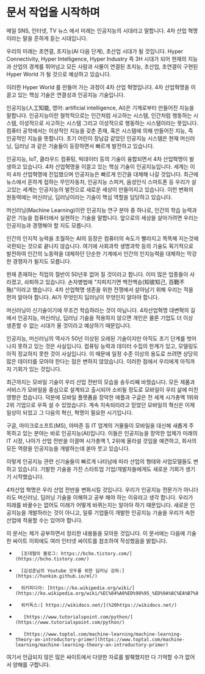 # 문서 작업을 시작하며

매일 SNS, 인터넷, TV 뉴스 에서 미래는 인공지능의 시대라고 말합니다. 4차 산업 혁명이라는 말을 흔하게 듣는 시대입니다.

우리의 미래는 초연결, 초지능\(AI 다음 단계\), 초산업  시대가 될 것입니다. Hyper Connectivity, Hyper Intelligence, Hyper Industry 즉 3H 시대가 되어 현재의 지능과 산업의 경계를 뛰어넘고 모든 사람과 사물이 연결된 초지능, 초산업, 초연결이 구현된 Hyper World 가 될 것으로 예상하고 있습니다.

이러한 Hyper World 를 만들어 가는 과정이 4차 산업 혁명입니다. 4차 산업혁명을 이끌고 있는 핵심 기술은 연결성과 인공지능 기술입니다.

인공지능\(人工知能, 영어: artificial intelligence, AI\)은 기계로부터 만들어진 지능을 말합니다. 인공지능이란 철학적으로는 인간처럼 사고하는 시스템, 인간처럼 행동하는 시스템, 이성적으로 사고하는 시스템 그리고 이성적으로 행동하는 시스템이라는 뜻입니다. 컴퓨터 공학에서는 이상적인 지능을 갖춘 존재, 혹은 시스템에 의해 만들어진 지능, 즉 인공적인 지능을 뜻합니다. 초기 어린이 장남감 같았던 인공지능 시스템은 현재 머신러닝, 딥러닝 과 같은 기술들이 등장하면서 빠르게 발전하고 있습니다.

인공지능, IoT, 클라우드 컴퓨팅, 빅데이터 등의 기술이 융합되면서 4차 산업혁명이 발생하고 있습니다. 4차 산업혁명을 이끌고 있는 핵심 기술이 인공지능입니다. 세계는 이미 4차 산업혁명에 진입했으며 인공지능은 빠르게 인간을 대체해 나갈 것입니다. 최근에 뉴스에서 흔하게 접하는 무인자동차, 인공지능 스피커, 음성인식 스마트폰 등 우리가 살고있는 세계는 인공지능의 발전으로 새로운 세상이 만들어지고 있습니다. 이런 변화의 원동력에는 머신러닝, 딥러닝이라는 기술이 핵심 역할을 담당하고 있습니다.

머신러닝\(Machine Learning\)이란 인공지능 연구 분야 중 하나로, 인간의 학습 능력과 같은 기능을 컴퓨터에서 실현하는 기술을 말합니다.  앞으로의 세상을 살아가려면 우리는 인공지능과 경쟁해야 할 지도 모릅니다.

인간의 인지적 능력을 초월하는 AI의 등장은 컴퓨터의 속도가 빨라지고 똑똑해 지는것에 국한되는 것으로 끝나지 않습니다. 여기에 사회과학 생명과학 등의 기술도 획기적으로 발전하여 인간의 노동력을 대체하던 단순한 기계에서 인간의 인지능력을 대체하는 막강한 경쟁자가 될지도 모릅니다.

현재 존재하는 직업의 절반이 50년후 없어 질 것이라고 합니다. 이미 많은 업종들이 사라졌고, 쇠퇴하고 있습니다. 손자병법에 "지피지기면 백전백승\(知彼知己, 百戰不殆\)"이라고 했습니다. 4차 산업혁명 생존을 위한   전쟁에서  살아남기 위해 우리는 적을 먼저 알아야 합니다. AI가 무엇인지 딥러닝이 무엇인지 알아야 합니다.

머신러닝이 신기술이기에 무조건 학습하라는 것이 아닙니다. 4차산업혁명 대변혁의 길에서 인공지능, 머신러닝, 딥러닝 기술을 적용하지 않으면 개인은 물론 기업도 더 이상 생존할 수 없는 시대가 올 것이라고 예상하기 때문입니다.

인공지능, 머신러닝의 역사가 50년 이상된 오래된 기술이지만 아직도 초기 단계를 벗어나지 못하고 있는 것은 사실입니다. 컴퓨팅 능력과 데이터 수집의 한계가 있고, 모델링도 아직 정교하지 못한 것이 사실입니다. 이 때문에 일정 수준 이상의 용도로 쓰려면 상당히 많은 데이터를 모아야 한다는 점은 변하지 않았습니다. 이러한 점에서 우리에게 아직까지 기회가 있는 것입니다.

최근까지는 모바일 기술이 우리 산업 전반의 모습을 송두리째 바꿨습니다. 모든 제품과 서비스가 모바일을 중심으로 설계되고 출시되어 소비될 정도로 모바일이 우리 삶에 미친 영향은 컸습니다. 덕분에 모바일 플랫폼을 장악한 애플과 구글은 전 세계 시가총액 1위와 2위 기업으로 우뚝 설 수 있었습니다. 계속 지속되리라고 믿었던 모바일의 혁신은 이제 일상이 되었고 그 다음의 혁신, 혁명이 필요한 시기입니다.

구글, 마이크로소프트\(MS\), 아마존 등 IT 업계의 거물들이 모바일을 대신해 새롭게 주목하고 있는 분야는 바로 인공지능\(AI\)입니다. 이들은 인공지능을 장악한 업체가 미래의 IT 시장, 나아가 산업 전반을 이끌며 시가총액 1, 2위에 올라설 것임을 예견하고, 회사의 모든 역량을 인공지능을 개발하는데 쏟아 붓고 있습니다.

이렇게 인공지능 관련 신기술들이 빠르게 나타남에 따라 산업의 형태와 사업모델들도 변하고 있습니다. 기발한 기술을 가진 스타트업 기업/개발자들에게도 새로운 기회가 생기기 시작했습니다.  

4차산업 혁명은 우리 산업 전반을 변화시킬 것입니다. 우리가 인공지능 전문가가 아니더라도 머신러닝, 딥러닝 기술을 이해하고 공부 해야 하는 이유라고 생각 합니다. 우리가 미래를 바꿀수는 없어도 미래가 어떻게 바뀌는지는 알아야 하기 때문입니다. 새로운 인공지능을 개발하라는 것이 아니고, 일류 기업들이 개발한 인공지능 기술을 우리가 속한 산업에 적용할 수는 있어야 합니다.

이 문서는 제가 공부하면서 정리한 내용들을 모아둔 것입니다. 이 문서에는 다음에 기술한 싸이트 이외에도 여러 인터넷 싸이트를 참조하여 작성했음을 밝힙니다.

*       [조대협의 블로그: https://bcho.tistory.com/](https://bcho.tistory.com/)
*       [김성훈님의 Youtube 모두를 위한 딥러닝 강좌:](https://hunkim.github.io/ml/)
*       위키피디아: [https://ko.wikipedia.org/wiki/](https://ko.wikipedia.org/wiki/%EC%84%A0%ED%98%95_%ED%9A%8C%EA%B7%80)
*       위키독스:[ https://wikidocs.net/](%20https://wikidocs.net/)
*        [https://www.tutorialspoint.com/python/](https://www.tutorialspoint.com/python/)
*        [https://www.toptal.com/machine-learning/machine-learning-theory-an-introductory-primer](https://www.toptal.com/machine-learning/machine-learning-theory-an-introductory-primer)

여기서 언급되지 않은 많은 싸이트에서 다양한 자료를 발췌했지만 다 기억할 수가 없어서 양해를 구합니다.


